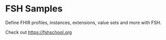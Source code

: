 # FSH Samples

Define FHIR profiles, instances, extensions, value sets and more with FSH.

Check out https://fshschool.org